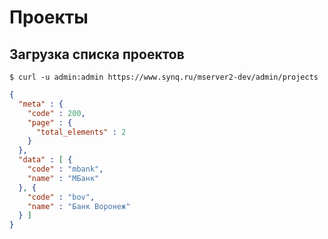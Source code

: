 # Проекты

## Загрузка списка проектов

```shell
$ curl -u admin:admin https://www.synq.ru/mserver2-dev/admin/projects
```

```json
{
  "meta" : {
    "code" : 200,
    "page" : {
      "total_elements" : 2
    }
  },
  "data" : [ {
    "code" : "mbank",
    "name" : "МБанк"
  }, {
    "code" : "bov",
    "name" : "Банк Воронеж"
  } ]
}
```
